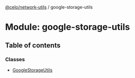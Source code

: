 [@celo/network-utils](../README.md) / google-storage-utils

# Module: google-storage-utils

## Table of contents

### Classes

- [GoogleStorageUtils](../classes/google_storage_utils.GoogleStorageUtils.md)
